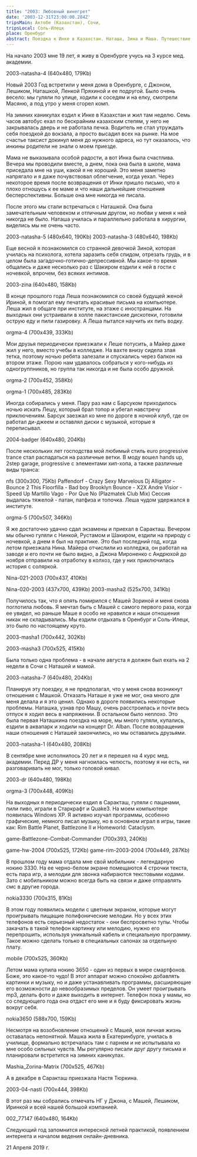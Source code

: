 ```yaml
---
title: "2003: Любовный винегрет"
date: '2003-12-31T23:00:00.284Z'
tripsMain: Актобе (Казахстан), Сочи, 
tripsLocal: Соль-Илецк
place: Оренбург
abstract: Поездка к Инке в Казахстан. Наташа, Зина и Маша. Путешествие в Сочи. Тусы в общаге. Освоение компьютера и первый смартфон.
---
```


На начало 2003 мне 19 лет, я живу в Оренбурге учусь на 3 курсе мед. академии.

2003-natasha-4 (640x480, 179Kb)

Новый 2003 Год встретили у меня дома в Оренбурге, с Джоном, Лешиком, Наташкой, Ленкой Пряхиной и ее подругой. Было очень весело: мы гуляли по улице, ходили к соседям и на елку, смотрели Масяню, а под утро у меня сгорел комп.

На зимних каникулах ездил к Инке в Казахстан и жил там неделю. Семь часов автобус ехал по бескрайним казахским степям, у него не закрывалась дверь и не работала печка. Водитель не стал утруждать себя поездкой до вокзала, а просто высадил всех на рынке. На мое счастье таксист докинул меня до нужного адреса, но тут оказалось, что инкины родители не знали о моем приезде.

Мама не выказывала особой радости, а вот Инка была счастлива. Вечера мы проводили вместе, а днем, пока она была в школе, мама приседала мне на уши, какой я не хороший. Это меня заметно напрягало и я даже почувствовал облегчение, когда уехал. Через некоторое время после возвращения от Инки пришло письмо, что я плохо отношусь к ее маме и что наши дальнейшие отношения бесперспективны. Больше она мне никогда не писала.


 

После этого мы стали встречаться с Наташкой. Она была замечательным человеком и отличным другом, но любви у меня к ней никогда не было. Наташа училась и параллельно работала в хирургии, виделись мы не очень часто.

2003-natasha-5 (480x640, 190Kb) 2003-natasha-3 (480x640, 198Kb)

Еще весной я познакомился со странной девочкой Зиной, которая училась на психолога, хотела заразить себя спидом, отрезать грудь, и в целом была загадочно-готично-депрессивной. Мы какое-то время общались и даже несколько раз с Шакиром ездили к ней в гости с ночевкой, впрочем, без всяких интимов.

2003-zina (640x480, 158Kb)

В конце прошлого года Леша познакомился со своей будущей женой Ириной, я помогал ему печатать красивые письма на компьютере. Леша жил в общаге при институте, на этаже с иностранцами. На выходных они устраивали в холле пакистанские дискотеки, готовили острую еду и пили газировку. А Леша пытался научить их пить водку.

orgma-4 (700x439, 333Kb)

Мои друзья периодически приезжали к Леше потусить, а Майер даже жил у него, вместо учебы в колледже. На вахте внизу сидела злая тетка, поэтому ночью ребята залезали и спускались через балкон на втором этаже. Порою нам удавалось собраться у кого-нибудь из одногруппников, но группа так никогда и не была особо дружной.

orgma-2 (700x452, 358Kb)

orgma-1 (700x485, 283Kb)

Иногда собирались у меня. Пару раз нам с Барсуком приходилось ночью искать Лешу, который брал топор и убегал навстречу приключениям. Барсук заезжал ко мне по дороге в ночной клуб, где он работал ди-джеем и оставлял диски с музыкой, которые я переписывал.

2004-badger (640x480, 204Kb)

После нескольких лет господства мой любимый стиль euro progressive trance стал распадаться на различные ветки. В моду вошел hands up, 2step garage, progressive с элементами хип-хопа, а также различные виды транса:

nfs (300x300, 75Kb)
Paffendorf - Crazy Sexy Marvelous
Dj Alligator - Bounce 2 This
Floorfilla - Bad boy
Brooklyn Bounce - X2X
Andre Visior - Speed Up
Martillo Vago - Por Que No (Plazmatek Club Mix)
Сессия выдалась тяжелой - патан, патфиза и топочка. Леша чудом удержался в институте.

orgma-5 (700x507, 346Kb)

Я же достаточно удачно сдал экзамены и приехал в Саракташ. Вечером мы обычно гуляли с Нинкой, Рустамом и Шакиром, ездили на природу с ночевкой, а днем я был на практике. Это был последний год, когда летом приезжала Нина. Майера отчислили из колледжа, он работал на заводе и его почти не было видно, а Джона Мироненко с Андрюхой до ноября отправили на отработку в колхоз, где у них приключилась история с соляркой.

Nina-021-2003 (700x437, 410Kb)

Nina-020-2003 (437x700, 439Kb) 2003-masha2 (525x700, 341Kb)

Получилось так, что я опять помирился с Машей Зориной и меня снова поглотила любовь. Я мечтал быть с Машей с самого первого раза, когда ее увидел, но раньше Маше я особо не нравился и наши отношения никак не складывались. Мы ездили отдыхать в Оренбург и Соль-Илецк, это было по настоящему круто.

2003-masha1 (700x442, 302Kb)

2003-masha3 (700x525, 415Kb)

Была только одна проблема - в начале августа я должен был ехать на 2 недели в Сочи с Наташей и мамой.

2003-natasha-7 (640x480, 204Kb)

Планируя эту поездку, я не предполагал, что у меня снова возникнут отношения с Машкой. Отказать Наташе я уже не мог, она много для меня делала и я это ценил. Однако в дороге появились некоторые проблемы. Наташка, узнав про Машу, очень расстроилась и почти весь отпуск я ходил весь в напряжении. В остальном было неплохо. Это была первая Наташкина поездка на море, мы много гуляли, купались, ездили в аквапарк и ходили на концерт Dr. Alban. После возвращения наши отношения с Наташей закончились, но мы оставались друзьями.

2003-natasha-1 (640x480, 208Kb)

 

В сентябре мне исполнилось 20 лет и я перешел на 4 курс мед. академии. Перед ДР у меня нагноилась челюсть, поэтому я ни есть, ни разговаривать не мог, только головой кивал.

2003-dr (640x480, 198Kb)

orgma-3 (700x448, 409Kb)

На выходных я периодически ездил в Саракташ, гуляли с пацанами, пили пиво, играли в Старкрафт и Quake3. На моем компьютере появилась Windows XP. Я активно изучал программы, особенно графические, немного писал музыку, но в основном играл в игры, такие как: Rim Battle Planet, Battlezone II и Homeworld: Cataclysm.

game-Battlezone-Combat-Commander (700x393, 240Kb)

game-hw-2004 (700x525, 172Kb) game-rim-2003-2004 (700x449, 287Kb)

В прошлом году мама отдала мне свой мобильник - легендарную нокию 3330. На ее черно-белом экране помещаются 4 строчки текста, есть пара игр, а мелодии для звонка набираются текстовыми кодами. Зато с мобильником можно всегда быть на связи и даже отправлять смс в другие города.

nokia3330 (700x315, 81Kb)

В этом году появились модели с цветным экраном, которые могут проигрывать пищащие полифонические мелодии. Но у всех этих телефонов есть серьезный недостаток - они беспросветно тупы. Чтобы закачать в такой телефон картинку или мелодию, нужно его перепрошить, используя уникальный кабель и специальную программу. Такое можно сделать только в специальных салонах за отдельную плату.

mobile (700x525, 360Kb)

Летом мама купила нокию 3650 - один из первых в мире смартфонов. Боже, это какое-то чудо! В этот аппарат можно спокойно добавлять картинки и музыку, но и даже устанавливать программы, расширяющие его возможности до невообразимых пределов. Он умеет проигрывать mp3, делать фото и даже выходить в интернет. Телефон пока у мамы, но со следующего года она отдаст его мне и я буду фиксировать жизнь вокруг себя.

nokia3650 (588x700, 159Kb)

Несмотря на возобновление отношений с Машей, моя личная жизнь оставалась непонятной. Машка жила в Екатеринбурге, училась в училище, формально встречалась там с парнем и не испытывала ко мне особо сильных чувств. Мы регулярно писали друг другу письма и планировали встретится на зимних каникулах.

Mashia_Zorina-Matrix (700x525, 467Kb)

А в декабре в Саракташ приезжала Настя Тюркина.

2003-04-nasti (700x444, 398Kb)

В этот раз мы собрались отмечать НГ у Джона, с Машей, Лешиком, Иринкой и всей нашей большой компанией. 

002_77147 (640x480, 164Kb)

Следующий год запомнится интересной летней практикой, появлением интернета и началом ведения онлайн-дневника.

21 Апреля 2019 г.